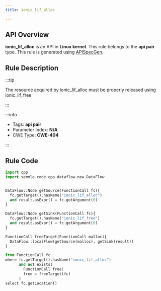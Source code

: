 ```yaml
---
title: ionic_lif_alloc

---
```



## API Overview
**ionic_lif_alloc** is an API in **Linux kernel**. This rule belongs to the **api pair** type. This rule is generated using [APISpecGen](../../tools/APISpecGen).
## Rule Description

:::tip

The resource acquired by ionic_lif_alloc must be properly released using ionic_lif_free

:::

:::info

- Tags: **api pair**
- Parameter Index: **N/A**
- CWE Type: **CWE-404**

:::

## Rule Code
```python
import cpp
import semmle.code.cpp.dataflow.new.DataFlow


DataFlow::Node getSource(FunctionCall fc){
  fc.getTarget().hasName("ionic_lif_alloc")
  and result.asExpr() = fc.getArgument(0)
}

DataFlow::Node getSink(FunctionCall fc){
  fc.getTarget().hasName("ionic_lif_free")
  and result.asExpr() = fc.getArgument(0)
}

FunctionCall freeTarget(FunctionCall malloc){
  DataFlow::localFlow(getSource(malloc), getSink(result))
}

from FunctionCall fc
where fc.getTarget().hasName("ionic_lif_alloc")
      and not exists(
        FunctionCall free| 
        free = freeTarget(fc)
      )
select fc.getLocation()

    
```